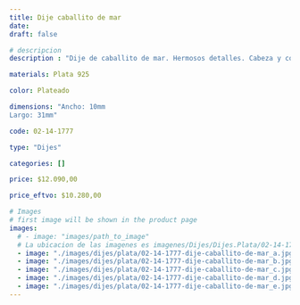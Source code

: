```yaml
---
title: Dije caballito de mar
date: 
draft: false

# descripcion
description : "Dije de caballito de mar. Hermosos detalles. Cabeza y cola móviles.Significado: responsabilidad, habla de mirar siempre por el beneficio de los que le rodea. Fidelidad."

materials: Plata 925

color: Plateado

dimensions: "Ancho: 10mm 
Largo: 31mm"

code: 02-14-1777

type: "Dijes"

categories: []

price: $12.090,00

price_eftvo: $10.280,00

# Images
# first image will be shown in the product page
images:
  # - image: "images/path_to_image"
  # La ubicacion de las imagenes es imagenes/Dijes/Dijes.Plata/02-14-1777-dije-caballito-de-mar
  - image: "./images/dijes/plata/02-14-1777-dije-caballito-de-mar_a.jpg"
  - image: "./images/dijes/plata/02-14-1777-dije-caballito-de-mar_b.jpg"
  - image: "./images/dijes/plata/02-14-1777-dije-caballito-de-mar_c.jpg"
  - image: "./images/dijes/plata/02-14-1777-dije-caballito-de-mar_d.jpg"
  - image: "./images/dijes/plata/02-14-1777-dije-caballito-de-mar_e.jpg"
---
```

